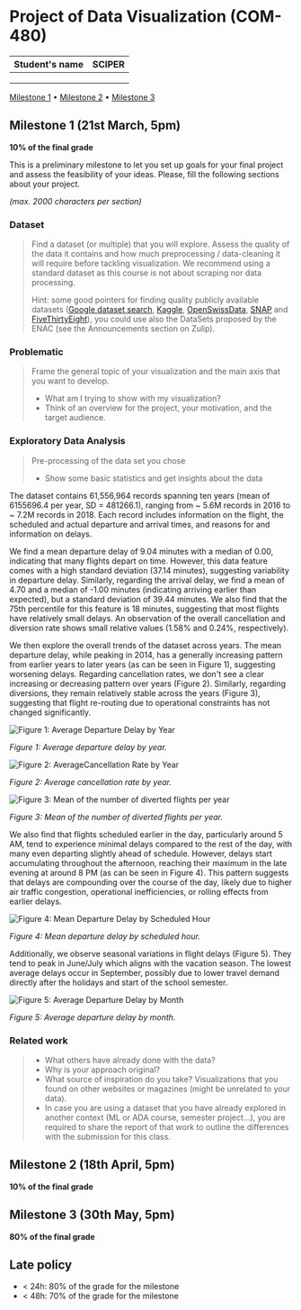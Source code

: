 # Project of Data Visualization (COM-480)

| Student's name | SCIPER |
| -------------- | ------ |
| | |
| | |
| | |

[Milestone 1](#milestone-1) • [Milestone 2](#milestone-2) • [Milestone 3](#milestone-3)

## Milestone 1 (21st March, 5pm)

**10% of the final grade**

This is a preliminary milestone to let you set up goals for your final project and assess the feasibility of your ideas.
Please, fill the following sections about your project.

*(max. 2000 characters per section)*

### Dataset

> Find a dataset (or multiple) that you will explore. Assess the quality of the data it contains and how much preprocessing / data-cleaning it will require before tackling visualization. We recommend using a standard dataset as this course is not about scraping nor data processing.
>
> Hint: some good pointers for finding quality publicly available datasets ([Google dataset search](https://datasetsearch.research.google.com/), [Kaggle](https://www.kaggle.com/datasets), [OpenSwissData](https://opendata.swiss/en/), [SNAP](https://snap.stanford.edu/data/) and [FiveThirtyEight](https://data.fivethirtyeight.com/)), you could use also the DataSets proposed by the ENAC (see the Announcements section on Zulip).

### Problematic

> Frame the general topic of your visualization and the main axis that you want to develop.
> - What am I trying to show with my visualization?
> - Think of an overview for the project, your motivation, and the target audience.

### Exploratory Data Analysis

> Pre-processing of the data set you chose
> - Show some basic statistics and get insights about the data

The dataset contains 61,556,964 records spanning ten years (mean of 6155696.4 per year, SD = 481266.1), ranging from ~ 5.6M records in 2016 to ~ 7.2M records in 2018. Each record includes information on the flight, the scheduled and actual departure and arrival times, and reasons for and information on delays.

We find a mean departure delay of 9.04 minutes with a median of 0.00, indicating that many flights depart on time. However, this data feature comes with a high standard deviation (37.14 minutes), suggesting variability in departure delay. Similarly, regarding the arrival delay, we find a mean of 4.70 and a median of -1.00 minutes (indicating arriving earlier than expected), but a standard deviation of 39.44 minutes. We also find that the 75th percentile for this feature is 18 minutes, suggesting that most flights have relatively small delays. An observation of the overall cancellation and diversion rate shows small relative values (1.58% and 0.24%, respectively).

We then explore the overall trends of the dataset across years. The mean departure delay, while peaking in 2014, has a generally increasing pattern from earlier years to later years (as can be seen in Figure 1), suggesting worsening delays. Regarding cancellation rates, we don't see a clear increasing or decreasing pattern over years (Figure 2). Similarly, regarding diversions, they remain relatively stable across the years (Figure 3), suggesting that flight re-routing due to operational constraints has not changed significantly.

![Figure 1: Average Departure Delay by Year](eda-fig1.png)

*Figure 1: Average departure delay by year.*

![Figure 2: AverageCancellation Rate by Year](eda-fig2.png)

*Figure 2: Average cancellation rate by year.*

![Figure 3: Mean of the number of diverted flights per year](eda-fig3.png)

*Figure 3: Mean of the number of diverted flights per year.*

We also find that flights scheduled earlier in the day, particularly around 5 AM, tend to experience minimal delays compared to the rest of the day, with many even departing slightly ahead of schedule. However, delays start accumulating throughout the afternoon, reaching their maximum in the late evening at around 8 PM (as can be seen in Figure 4). This pattern suggests that delays are compounding over the course of the day, likely due to higher air traffic congestion, operational inefficiencies, or rolling effects from earlier delays.

![Figure 4: Mean Departure Delay by Scheduled Hour](eda-fig4.png)

*Figure 4: Mean departure delay by scheduled hour.*

Additionally, we observe seasonal variations in flight delays (Figure 5). They tend to peak in June/July which aligns with the vacation season. The lowest average delays occur in September, possibly due to lower travel demand directly after the holidays and start of the school semester.

![Figure 5: Average Departure Delay by Month](eda-fig5.png)

*Figure 5: Average departure delay by month.*

### Related work


> - What others have already done with the data?
> - Why is your approach original?
> - What source of inspiration do you take? Visualizations that you found on other websites or magazines (might be unrelated to your data).
> - In case you are using a dataset that you have already explored in another context (ML or ADA course, semester project...), you are required to share the report of that work to outline the differences with the submission for this class.

## Milestone 2 (18th April, 5pm)

**10% of the final grade**


## Milestone 3 (30th May, 5pm)

**80% of the final grade**


## Late policy

- < 24h: 80% of the grade for the milestone
- < 48h: 70% of the grade for the milestone

